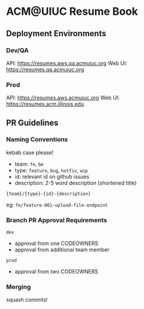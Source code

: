 # ACM@UIUC Resume Book

## Deployment Environments
### Dev/QA
API: https://resumes.aws.qa.acmuiuc.org
Web UI: https://resumes.qa.acmuiuc.org

### Prod
API: https://resumes.aws.acmuiuc.org
Web UI: https://resumes.acm.illinois.edu

## PR Guidelines

### Naming Conventions

kebab case please!

- team: `fe`, `be`
- type: `feature`, `bug`, `hotfix`, `wip`
- id: relevant id on github issues
- description: 2-5 word description (shortened title)

`{team}/{type}-{id}-{description}`

eg: `fe/feature-001-upload-file-endpoint`

### Branch PR Approval Requirements

`dev`

- approval from one CODEOWNERS
- approval from additional team member

`prod`

- approval from two CODEOWNERS

### Merging

squash commits!
